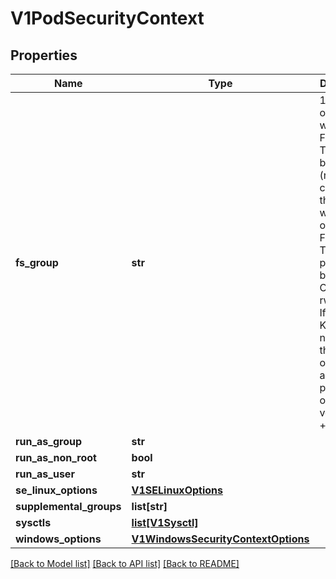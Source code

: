 # V1PodSecurityContext

## Properties
Name | Type | Description | Notes
------------ | ------------- | ------------- | -------------
**fs_group** | **str** | 1. The owning GID will be the FSGroup 2. The setgid bit is set (new files created in the volume will be owned by FSGroup) 3. The permission bits are OR&#39;d with rw-rw----  If unset, the Kubelet will not modify the ownership and permissions of any volume. +optional | [optional] 
**run_as_group** | **str** |  | [optional] 
**run_as_non_root** | **bool** |  | [optional] 
**run_as_user** | **str** |  | [optional] 
**se_linux_options** | [**V1SELinuxOptions**](V1SELinuxOptions.md) |  | [optional] 
**supplemental_groups** | **list[str]** |  | [optional] 
**sysctls** | [**list[V1Sysctl]**](V1Sysctl.md) |  | [optional] 
**windows_options** | [**V1WindowsSecurityContextOptions**](V1WindowsSecurityContextOptions.md) |  | [optional] 

[[Back to Model list]](../README.md#documentation-for-models) [[Back to API list]](../README.md#documentation-for-api-endpoints) [[Back to README]](../README.md)


